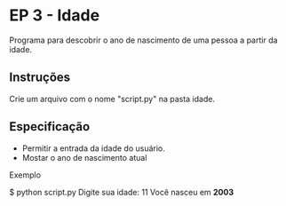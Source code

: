 EP 3 - Idade
=================

Programa para descobrir o ano de nascimento de uma pessoa a partir da idade.

Instruções
----------
Crie um arquivo com o nome "script.py" na pasta idade.

Especificação
-----------
- Permitir a entrada da idade do usuário.
- Mostar o ano de nascimento atual

Exemplo

$ python script.py
Digite sua idade:
11 
Você nasceu em **2003**
